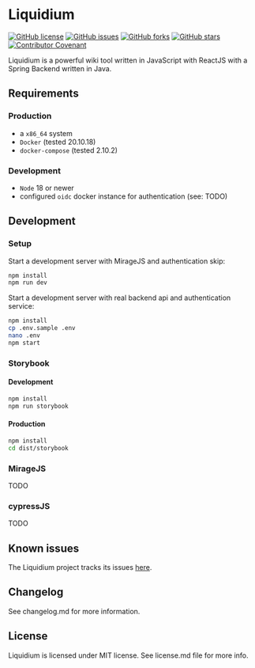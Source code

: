 # Liquidium

[![GitHub license](https://img.shields.io/github/license/temmiland/liquidium)](https://github.com/temmiland/liquidium/blob/main/LICENSE.md)
[![GitHub issues](https://img.shields.io/github/issues/temmiland/liquidium)](https://github.com/temmiland/liquidium/issues)
[![GitHub forks](https://img.shields.io/github/forks/temmiland/liquidium)](https://github.com/temmiland/liquidium/network)
[![GitHub stars](https://img.shields.io/github/stars/temmiland/liquidium)](https://github.com/temmiland/liquidium/stargazers)
[![Contributor Covenant](https://img.shields.io/badge/Contributor%20Covenant-2.1-4baaaa.svg)](code_of_conduct.md)

Liquidium is a powerful wiki tool written in JavaScript with ReactJS with a Spring Backend written in Java.

## Requirements

### Production

* a `x86_64` system
* `Docker` (tested 20.10.18)
* `docker-compose` (tested 2.10.2)

### Development

* `Node` 18 or newer
* configured `oidc` docker instance for authentication (see: TODO)

## Development

### Setup

Start a development server with MirageJS and authentication skip:

```bash
npm install
npm run dev
```

Start a development server with real backend api and authentication service:

```bash
npm install
cp .env.sample .env
nano .env
npm start
```

### Storybook

#### Development

```bash
npm install
npm run storybook
```

#### Production

```bash
npm install
cd dist/storybook
```

### MirageJS

TODO

### cypressJS

TODO

## Known issues

The Liquidium project tracks its issues [here](https://github.com/temmiland/liquidium/issues).

## Changelog

See changelog.md for more information.

## License

Liquidium is licensed under MIT license. See license.md file for more info.
